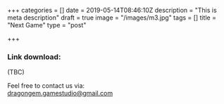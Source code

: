 +++
categories = []
date = 2019-05-14T08:46:10Z
description = "This is meta description"
draft = true
image = "/images/m3.jpg"
tags = []
title = "Next Game"
type = "post"

+++
### Link download:

(TBC)

Feel free to contact us via:  
dragongem.gamestudio@gmail.com